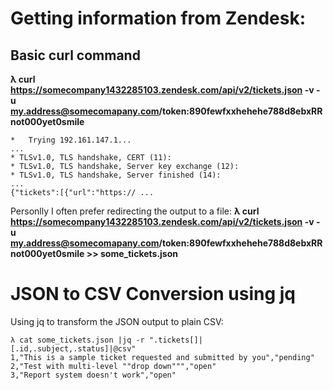 # Getting information from Zendesk:

## Basic curl command
**λ curl https://somecompany1432285103.zendesk.com/api/v2/tickets.json  -v -u my.address@somecomapany.com/token:890fewfxxhehehe788d8ebxRRnot000yet0smile**
```
*   Trying 192.161.147.1...
...
* TLSv1.0, TLS handshake, CERT (11):
* TLSv1.0, TLS handshake, Server key exchange (12):
* TLSv1.0, TLS handshake, Server finished (14):
...
{"tickets":[{"url":"https:// ...
```

Personlly I often prefer redirecting the output to a file: 
**λ curl https://somecompany1432285103.zendesk.com/api/v2/tickets.json  -v -u my.address@somecomapany.com/token:890fewfxxhehehe788d8ebxRRnot000yet0smile >> some_tickets.json**


# JSON to CSV Conversion using jq

Using jq to transform the JSON output to plain CSV:
```
λ cat some_tickets.json |jq -r ".tickets[]|[.id,.subject,.status]|@csv"
1,"This is a sample ticket requested and submitted by you","pending"
2,"Test with multi-level ""drop down""","open"
3,"Report system doesn't work","open"
```


